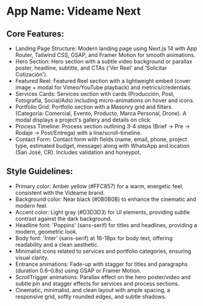 # **App Name**: Videame Next

## Core Features:

- Landing Page Structure: Modern landing page using Next.js 14 with App Router, Tailwind CSS, GSAP, and Framer Motion for smooth animations.
- Hero Section: Hero section with a subtle video background or parallax poster, headline, subtitle, and CTAs ('Ver Reel' and 'Solicitar Cotización').
- Featured Reel: Featured Reel section with a lightweight embed (cover image + modal for Vimeo/YouTube playback) and metrics/credentials.
- Services Cards: Services section with cards (Producción, Post, Fotografía, Social/Ads) including micro-animations on hover and icons.
- Portfolio Grid: Portfolio section with a Masonry grid and filters (Categoría: Comercial, Evento, Producto, Marca Personal, Drone). A modal displays a project's gallery and details on click.
- Process Timeline: Process section outlining 3-4 steps (Brief → Pre → Rodaje → Post/Entrega) with a line/scroll-timeline.
- Contact Form: Contact form with fields (name, email, phone, project type, estimated budget, message) along with WhatsApp and location (San José, CR). Includes validation and honeypot.

## Style Guidelines:

- Primary color: Amber yellow (#FFC857) for a warm, energetic feel, consistent with the Videame brand.
- Background color: Near black (#0B0B0B) to enhance the cinematic and modern feel.
- Accent color: Light gray (#D3D3D3) for UI elements, providing subtle contrast against the dark background.
- Headline font: 'Poppins' (sans-serif) for titles and headlines, providing a modern, geometric look.
- Body font: 'Inter' (sans-serif) at 16-18px for body text, offering readability and a clean aesthetic.
- Minimalist icons related to services and portfolio categories, ensuring visual clarity.
- Entrance animations: Fade-up with stagger for titles and paragraphs (duration 0.6–0.8s) using GSAP or Framer Motion.
- ScrollTrigger animations: Parallax effect on the hero poster/video and subtle pin and stagger effects for services and process sections.
- Cinematic, minimalist, and clean layout with ample spacing, a responsive grid, softly rounded edges, and subtle shadows.